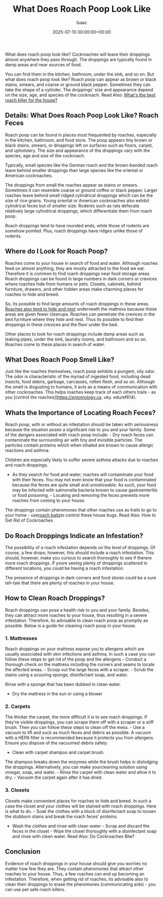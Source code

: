 ﻿---
title: What Does Roach Poop Look Like
description: What does roach poop look like?Cockroaches will leave their droppings almost anywhere they pass through. The droppings are typically found in damp areas and...
slug: /what-does-roach-poop-look-like/
date: 2025-07-10 00:00:00+00:00
lastmod: 2025-07-10 00:00:00+03:00
author: Isaac
categories:
- Cockroaches
- Guide
tags:
- cockroaches
- roach
- poop
layout: post
---

What does roach poop look like? Cockroaches will leave their droppings almost anywhere they pass through. The droppings are typically found in damp areas and near sources of food.

You can find them in the kitchen, bathroom, under the sink, and so on. But what does roach poop look like? Roach poop can appear as brown or black stains, smears, and coarse or ground black pepper. Sometimes they can take the shape of a cylinder. The droppings' size and appearance depend on the size, age, and species of the cockroach. Read Also: [What's the best roach killer for the house? ](https://pestpolicy.com/best-roach-killer-for-apartments/)

##  **Details: What Does Roach Poop Look Like? Roach Feces**

Roach poop can be found in places most frequented by roaches, especially in the kitchen, bathroom, and food store. The poop appears tiny brown or black stains, smears, or droppings left on surfaces such as floors, carpet, and upholstery. The size and appearance of the droppings vary with the species, age and size of the cockroach.

Typically, small species like the German roach and the brown-banded roach leave behind smaller droppings than large species like the oriental or American cockroaches.

The droppings from small the roaches appear as stains or smears. Sometimes it can resemble coarse or ground coffee or black pepper. Larger roaches leave behind small ridged cylindrical droppings which can be the size of rice grains. Young oriental or American cockroaches also exhibit cylindrical feces but of smaller size. Rodents such as rats defecate relatively large cylindrical droppings, which differentiate them from roach poop.

Roach droppings tend to have rounded ends, while those of rodents are somehow pointed. Plus, roach droppings have ridges unlike those of rodents.

##  **Where do I Look for Roach Poop?**

Roaches come to your house in search of food and water. Although roaches feed on almost anything, they are mostly attracted to the food we eat. Therefore it is common to find roach droppings near food storage areas. Roach droppings can be found in large numbers in dark corners or crevices where roaches hide from humans or pets. Closets, cabinets, behind furniture, drawers, and other hidden areas make charming places for roaches to hide and breed.

So, its possible to find large amounts of roach droppings in these areas. [Roaches also tend to hide and nest](https://pestpolicy.com/how-to-find-a-roach-nest/) underneath the mattress because these areas are given fewer cleanups. Roaches can penetrate the crevices in the bed furniture where they hide and nest. Thus its possible to find their droppings in these crevices and the floor under the bed.

Other places to look for roach droppings include damp areas such as leaking pipes, under the sink, laundry rooms, and bathroom and so on. Roaches come to these places in search of water.

##  **What Does Roach Poop Smell Like?**

Just like the roaches themselves, roach poop exhibits a pungent, oily odor. The odor is characteristic of the myriad of ingested food, including dead insects, food debris, garbage, carcasses, rotten flesh, and so on. Although the smell is disgusting to humans, it acts as a means of communication with other cockroaches. This helps roaches keep track of each others trails - as you [control the roaches](https://entomology.ca. uky. edu/ef614).

##  **Whats the Importance of Locating Roach Feces?**

Roach poop, with or without an infestation should be taken with seriousness because the situation poses a significant risk to you and your family. Some of the dangers associated with roach poop include: - Dry roach feces can contaminate the surrounding air with tiny and invisible particles. The particles contain proteins which when inhaled are known to cause allergic reactions and asthma.

Children are especially likely to suffer severe asthma attacks due to roaches and roach droppings.

- As they search for food and water, roaches will contaminate your food with their feces. You may not even know that your food is contaminated because the feces are quite small and unnoticeable. As such, your food may be infected with salmonella bacteria known to cause gastroenteritis or food poisoning. - Locating and removing the feces prevents more roaches from coming to your house.

The droppings contain pheromones that other roaches use as trails to go to your home - use[roach baits](https://pestpolicy.com/best-roach-bait/)to control these house bugs. Read Also: How to Get Rid of Cockroaches

##  **Do Roach Droppings Indicate an Infestation?**

The possibility of a roach infestation depends on the level of droppings. Of course, a few drops; however, this should include a roach infestation. This should, however, make you curious to search thoroughly to see if therere more roach droppings. If youre seeing plenty of droppings scattered in different locations, you could be having a roach infestation.

The presence of droppings in dark corners and food stores could be a sure tell-tale that there are plenty of roaches in your house.

##  **How to Clean Roach Droppings?**

Roach droppings can pose a health risk to you and your family. Besides, they can attract more roaches to your house, thus resulting in a severe infestation. Therefore, its advisable to clean roach poop as promptly as possible. Below is a guide for cleaning roach poop in your house.

###  **1. Mattresses**

Roach droppings on your mattress expose you to allergens which are usually associated with skin infections and asthma. In such a case you can follow these steps to get rid of the poop and the allergens - Conduct a thorough check on the mattress including the corners and seams to locate the affected areas. - Scoop out the large feces with a scraper. - Scrub the stains using a scouring sponge, disinfectant soap, and water.

Rinse with a sponge that has been dubbed in clean water.

- Dry the mattress in the sun or using a blower

###  **2. Carpets**

The thicker the carpet, the more difficult it is to see roach droppings. If they're visible droppings, you can scrape them off with a scraper or a stiff brush. Then you can follow these steps to clean off the mess. - Use a vacuum to lift and suck as much feces and debris as possible. A vacuum with a HEPA filter is recommended because it protects you from allergens. Ensure you dispose of the vacuumed debris safely.

- Clean with carpet shampoo and carpet brush.

The shampoo breaks down the enzymes while the brush helps in dislodging the droppings. Alternatively, you can make yourcleaning solution using vinegar, soap, and water. - Rinse the carpet with clean water and allow it to dry. - Vacuum the carpet again after it has dried.

###  **3. Closets**

Closets make convenient places for roaches to hide and breed. In such a case the closet and your clothes will be stained with roach droppings. Here is what to do. - Soak the clothes with a block of disinfectant soap to loosen the stubborn stains and break the roach feces' proteins.

- Wash the clothes and rinse with clean water - Scrap and discard the feces in the closet - Wipe the closet thoroughly with a disinfectant soap and rinse with clean water. Read Also: Do Cockroaches Bite?

##  **Conclusion**

Evidence of roach droppings in your house should give you worries no matter how few they are. They contain pheromones that attract other roaches to your house. Thus, a few roaches can end up becoming an infestation. Therefore, when getting rid of roaches, its advisable also to clean their droppings to erase the pheromones (communicating aids) - you can use pet safe roach killers.

